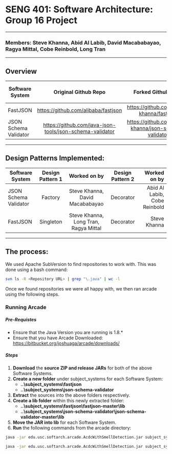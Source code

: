 # SENG 401: Software Architecture: Group 16 Project
***
### Members: Steve Khanna, Abid Al Labib, David Macababayao, Ragya Mittal, Cobe Reinbold, Long Tran
***
## Overview
| Software System |Original Github Repo |Forked Github Repo | Maven Repo | Size |# of Classes (Total)| # of Classes (Source)| 
| ------------- |:-------------:|:-------------:| :-----:|:-----:|:-----:|----:|
|FastJSON|https://github.com/alibaba/fastjson|https://github.com/steve-khanna/fastjson|https://mvnrepository.com/artifact/com.alibaba/fastjson/1.2.75|15MB|2980|190|
|JSON Schema Validator|https://github.com/java-json-tools/json-schema-validator|https://github.com/steve-khanna/json-schema-validator|https://mvnrepository.com/artifact/com.github.java-json-tools/json-schema-validator/2.2.14|20MB|248|138|


***
## Design Patterns Implemented:

| Software System |Design Pattern 1 | Worked on by |Design Pattern 2 | Worked on by |
| --------------- |:---------------:|:------------:|:---------------:| ------------:|
|JSON Schema Validator| Factory| Steve Khanna, David Macababayao| Decorator| Abid Al Labib, Cobe Reinbold|
|FastJSON| Singleton| Steve Khanna, Long Tran, Ragya Mittal| Decorator| Steve Khanna|

***
## The process:
We used Apache SubVersion to find repositories to work with. This was done using a bash command:

```bash
svn ls -R <Repository URL> | grep "\.java" | wc -l
```

Once we found repositories we were all happy with, we then ran arcade using the following steps.

### Running Arcade
##### Pre-Requistes
* Ensure that the Java Version you are running is 1.8.*
* Ensure that you have Arcade Downloaded: https://bitbucket.org/joshuaga/arcade/downloads/ 

##### Steps
1. **Download** the **source ZIP and release JARs** for both of the above Software Systems.
2. **Create a new folder** under subject_systems for each Software System:
    * **..\subject_systems\fastjson**
    * **..\subject_systems\json-schema-validator**
3. **Extract** the sources into the above folders respectively.
4. **Create a lib folder** within this newly extracted folder:
    * **..\subject_systems\fastjson\fastjson-master\lib**
    * **..\subject_systems\json-schema-validator\json-schema-validator-master\lib**
5. **Move the JAR into lib** for each Software System.
6. **Run** the following commands from the arcade directory:
```bash
java -jar edu.usc.softarch.arcade.AcdcWithSmellDetection.jar subject_systems/fastjson/ subject_systems/fastjson/output/acdc lib

java -jar edu.usc.softarch.arcade.AcdcWithSmellDetection.jar subject_systems/json-schema-validator/ subject_systems/json-schema-validator/output/acdc/ lib
```